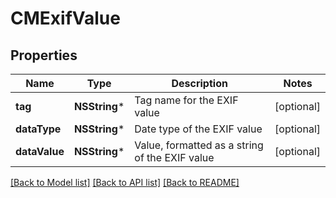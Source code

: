 # CMExifValue

## Properties
Name | Type | Description | Notes
------------ | ------------- | ------------- | -------------
**tag** | **NSString*** | Tag name for the EXIF value | [optional] 
**dataType** | **NSString*** | Date type of the EXIF value | [optional] 
**dataValue** | **NSString*** | Value, formatted as a string of the EXIF value | [optional] 

[[Back to Model list]](../README.md#documentation-for-models) [[Back to API list]](../README.md#documentation-for-api-endpoints) [[Back to README]](../README.md)


